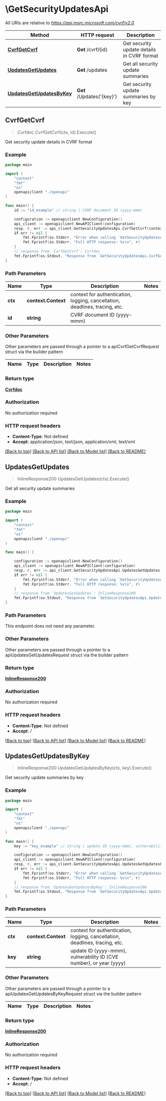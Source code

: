 # \GetSecurityUpdatesApi

All URIs are relative to *https://api.msrc.microsoft.com/cvrf/v2.0*

Method | HTTP request | Description
------------- | ------------- | -------------
[**CvrfGetCvrf**](GetSecurityUpdatesApi.md#CvrfGetCvrf) | **Get** /cvrf/{id} | Get security update details in CVRF format
[**UpdatesGetUpdates**](GetSecurityUpdatesApi.md#UpdatesGetUpdates) | **Get** /updates | Get all security update summaries
[**UpdatesGetUpdatesByKey**](GetSecurityUpdatesApi.md#UpdatesGetUpdatesByKey) | **Get** /Updates(&#39;{key}&#39;) | Get security update summaries by key



## CvrfGetCvrf

> Cvrfdoc CvrfGetCvrf(ctx, id).Execute()

Get security update details in CVRF format



### Example

```go
package main

import (
    "context"
    "fmt"
    "os"
    openapiclient "./openapi"
)

func main() {
    id := "id_example" // string | CVRF document ID (yyyy-mmm)

    configuration := openapiclient.NewConfiguration()
    api_client := openapiclient.NewAPIClient(configuration)
    resp, r, err := api_client.GetSecurityUpdatesApi.CvrfGetCvrf(context.Background(), id).Execute()
    if err != nil {
        fmt.Fprintf(os.Stderr, "Error when calling `GetSecurityUpdatesApi.CvrfGetCvrf``: %v\n", err)
        fmt.Fprintf(os.Stderr, "Full HTTP response: %v\n", r)
    }
    // response from `CvrfGetCvrf`: Cvrfdoc
    fmt.Fprintf(os.Stdout, "Response from `GetSecurityUpdatesApi.CvrfGetCvrf`: %v\n", resp)
}
```

### Path Parameters


Name | Type | Description  | Notes
------------- | ------------- | ------------- | -------------
**ctx** | **context.Context** | context for authentication, logging, cancellation, deadlines, tracing, etc.
**id** | **string** | CVRF document ID (yyyy-mmm) | 

### Other Parameters

Other parameters are passed through a pointer to a apiCvrfGetCvrfRequest struct via the builder pattern


Name | Type | Description  | Notes
------------- | ------------- | ------------- | -------------


### Return type

[**Cvrfdoc**](cvrfdoc.md)

### Authorization

No authorization required

### HTTP request headers

- **Content-Type**: Not defined
- **Accept**: application/json, text/json, application/xml, text/xml

[[Back to top]](#) [[Back to API list]](../README.md#documentation-for-api-endpoints)
[[Back to Model list]](../README.md#documentation-for-models)
[[Back to README]](../README.md)


## UpdatesGetUpdates

> InlineResponse200 UpdatesGetUpdates(ctx).Execute()

Get all security update summaries



### Example

```go
package main

import (
    "context"
    "fmt"
    "os"
    openapiclient "./openapi"
)

func main() {

    configuration := openapiclient.NewConfiguration()
    api_client := openapiclient.NewAPIClient(configuration)
    resp, r, err := api_client.GetSecurityUpdatesApi.UpdatesGetUpdates(context.Background()).Execute()
    if err != nil {
        fmt.Fprintf(os.Stderr, "Error when calling `GetSecurityUpdatesApi.UpdatesGetUpdates``: %v\n", err)
        fmt.Fprintf(os.Stderr, "Full HTTP response: %v\n", r)
    }
    // response from `UpdatesGetUpdates`: InlineResponse200
    fmt.Fprintf(os.Stdout, "Response from `GetSecurityUpdatesApi.UpdatesGetUpdates`: %v\n", resp)
}
```

### Path Parameters

This endpoint does not need any parameter.

### Other Parameters

Other parameters are passed through a pointer to a apiUpdatesGetUpdatesRequest struct via the builder pattern


### Return type

[**InlineResponse200**](inline_response_200.md)

### Authorization

No authorization required

### HTTP request headers

- **Content-Type**: Not defined
- **Accept**: */*

[[Back to top]](#) [[Back to API list]](../README.md#documentation-for-api-endpoints)
[[Back to Model list]](../README.md#documentation-for-models)
[[Back to README]](../README.md)


## UpdatesGetUpdatesByKey

> InlineResponse200 UpdatesGetUpdatesByKey(ctx, key).Execute()

Get security update summaries by key



### Example

```go
package main

import (
    "context"
    "fmt"
    "os"
    openapiclient "./openapi"
)

func main() {
    key := "key_example" // string | update ID (yyyy-mmm), vulnerability ID (CVE number), or year (yyyy)

    configuration := openapiclient.NewConfiguration()
    api_client := openapiclient.NewAPIClient(configuration)
    resp, r, err := api_client.GetSecurityUpdatesApi.UpdatesGetUpdatesByKey(context.Background(), key).Execute()
    if err != nil {
        fmt.Fprintf(os.Stderr, "Error when calling `GetSecurityUpdatesApi.UpdatesGetUpdatesByKey``: %v\n", err)
        fmt.Fprintf(os.Stderr, "Full HTTP response: %v\n", r)
    }
    // response from `UpdatesGetUpdatesByKey`: InlineResponse200
    fmt.Fprintf(os.Stdout, "Response from `GetSecurityUpdatesApi.UpdatesGetUpdatesByKey`: %v\n", resp)
}
```

### Path Parameters


Name | Type | Description  | Notes
------------- | ------------- | ------------- | -------------
**ctx** | **context.Context** | context for authentication, logging, cancellation, deadlines, tracing, etc.
**key** | **string** | update ID (yyyy-mmm), vulnerability ID (CVE number), or year (yyyy) | 

### Other Parameters

Other parameters are passed through a pointer to a apiUpdatesGetUpdatesByKeyRequest struct via the builder pattern


Name | Type | Description  | Notes
------------- | ------------- | ------------- | -------------


### Return type

[**InlineResponse200**](inline_response_200.md)

### Authorization

No authorization required

### HTTP request headers

- **Content-Type**: Not defined
- **Accept**: */*

[[Back to top]](#) [[Back to API list]](../README.md#documentation-for-api-endpoints)
[[Back to Model list]](../README.md#documentation-for-models)
[[Back to README]](../README.md)

